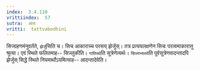 ```yaml
---
index:  3.4.110
vrittiindex:  57
sutra:  आतः
vritti:  tattvabodhini 
---
```


सिज्ग्रहणमंनुवर्तते, `झेर्जु`सिति च। सिच आकाराच्च परसय् झेर्जुस्। तत्र प्रत्ययलक्षणेन सिचः परत्वमाकारात्तु श्रुत्या। एवं स्थिते फलितमाह-- सिज्लुकीति। `गातिस्थे`ति सूत्रेणेत्यर्थः। `सिज्यभ्यस्ते`ति पूर्वसूत्रेणवादन्तादपि झेर्जुस् सिद्धे स्थिते नियमार्थोऽयमित्याह-- आदन्तादेवेति।

